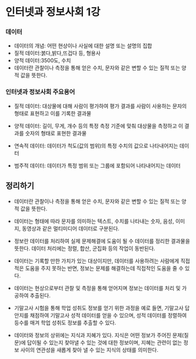 # 인터넷과 정보사회 1강

### 데이터
- 데이터의 개념: 어떤 현상이나 사실에 대한 설명 또는 설명의 집합
- 질적 데이터:붉다,밝다,뜨겁다 등, 형용사
- 양적 데이터:3500도, 수치
- 데이터란 관찰이나 측정을 통해 얻은 수치, 문자와 같은 변할 수 있는 질적 또는 양적 값을 뜻한다.

### 인터넷과 정보사회 주요용어
- 질적 데이터: 대상물에 대해 사람이 평가하여 평가 결과를 사람이 사용하는 문자의 형태로 표현하고 이를 기록한 결과물

- 양적 데이터: 길이, 무게, 개수 등의 특정 측정 기준에 맞춰 대상물을 측정하고 이 결과를 숫자의 형태로 표현한 결과물

- 연속적 데이터: 데이터가 척도(값의 범위)의 특정 수치의 값으로 나타내어지는 데이터

- 범주적 데이터: 데이터가 특정 범위 또는 그룹에 포함되어 나타내어지는 데이터

## 정리하기
- 데이터란 관찰이나 측정을 통해 얻은 수치, 문자와 같은 변할 수 있는 질적 또는 양적 값을 뜻한다.

- 데이터는 형태에 따라 문자를 의미하는 텍스트, 수치를 나타내는 숫자, 음성, 이미지, 동영상과 같은 멀티미디어 데이터로 구분된다.

- 정보란 데이터를 처리하여 실제 문제해결에 도움이 될 수 데이터를 정리한 결과물을 뜻한다. 데이터 처리에는 정렬, 합산, 군집화 등의 작업이 동반된다.

- 데이터는 기록할 만한 가치가 있는 대상이지만, 데이터를 사용하려는 사람에게 직접적은 도움을 주지 못하는 반면, 정보는 문제를 해결하는데 직접적인 도움을 줄 수 있다.

- 데이터는 현상으로부터 관찰 및 측정을 통해 얻어지며 정보는 데이터를 처리 및 가공하여 추출된다.

- 기말고사 시험을 통해 학업 성취도 정보를 얻기 위한 과정을 예로 들면, 기말고사 답안지를 채점하여 기말고사 성적 데이터를 얻을 수 있으며, 성적 데이터를 정렬하여 등수를 매겨 학업 성취도 정보를 추출할 수 있다.

- 데이터와 정보의 상위에는 지식과 지혜가 있다. 지식은 어떤 정보가 주어진 문제(질문)에 답이될 수 있는지 찾아낼 수 있는 것에 대한 정보이며, 지혜는 관련이 없는 정보 사이의 연관성을 새롭게 찾아 낼 수 있는 지식의 상태를 의미한다.